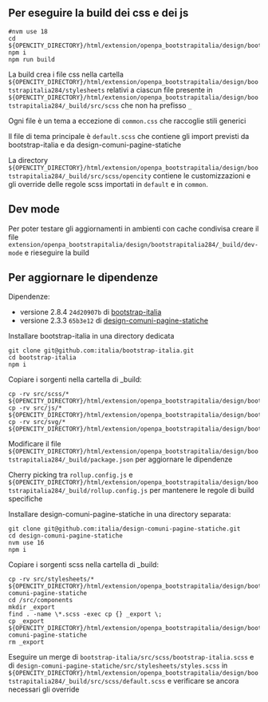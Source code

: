 ## Per eseguire la build dei css e dei js
```
#nvm use 18
cd ${OPENCITY_DIRECTORY}/html/extension/openpa_bootstrapitalia/design/bootstrapitalia284/_build/
npm i
npm run build
```

La build crea i file css nella cartella `${OPENCITY_DIRECTORY}/html/extension/openpa_bootstrapitalia/design/bootstrapitalia284/stylesheets`
relativi a ciascun file presente in  `${OPENCITY_DIRECTORY}/html/extension/openpa_bootstrapitalia/design/bootstrapitalia284/_build/src/scss` 
che non ha prefisso `_`

Ogni file è un tema a eccezione di `common.css` che raccoglie stili generici 

Il file di tema principale è `default.scss` che contiene gli import previsti da bootstrap-italia e da design-comuni-pagine-statiche

La directory `${OPENCITY_DIRECTORY}/html/extension/openpa_bootstrapitalia/design/bootstrapitalia284/_build/src/scss/opencity` 
contiene le customizzazioni e gli override delle regole scss importati in `default` e in `common`.

## Dev mode
Per poter testare gli aggiornamenti in ambienti con cache condivisa creare il file `extension/openpa_bootstrapitalia/design/bootstrapitalia284/_build/dev-mode` e rieseguire la build 

## Per aggiornare le dipendenze

Dipendenze:
- versione 2.8.4 `24d20907b` di [bootstrap-italia](https://github.com/italia/bootstrap-italia.git)
- versione 2.3.3 `65b3e12` di [design-comuni-pagine-statiche](https://github.com/italia/design-comuni-pagine-statiche.git)

Installare bootstrap-italia in una directory dedicata
```
git clone git@github.com:italia/bootstrap-italia.git
cd bootstrap-italia
npm i
```

Copiare i sorgenti nella cartella di _build:
```
cp -rv src/scss/* ${OPENCITY_DIRECTORY}/html/extension/openpa_bootstrapitalia/design/bootstrapitalia284/_build/src/scss
cp -rv src/js/* ${OPENCITY_DIRECTORY}/html/extension/openpa_bootstrapitalia/design/bootstrapitalia284/_build/src/js
cp -rv src/svg/* ${OPENCITY_DIRECTORY}/html/extension/openpa_bootstrapitalia/design/bootstrapitalia284/_build/src/svg
```

Modificare il file `${OPENCITY_DIRECTORY}/html/extension/openpa_bootstrapitalia/design/bootstrapitalia284/_build/package.json` 
per aggiornare le dipendenze

Cherry picking tra `rollup.config.js` e `${OPENCITY_DIRECTORY}/html/extension/openpa_bootstrapitalia/design/bootstrapitalia284/_build/rollup.config.js`
per mantenere le regole di build specifiche

Installare design-comuni-pagine-statiche in una directory separata:
```
git clone git@github.com:italia/design-comuni-pagine-statiche.git
cd design-comuni-pagine-statiche
nvm use 16
npm i
```

Copiare i sorgenti scss nella cartella di _build:
```
cp -rv src/stylesheets/* ${OPENCITY_DIRECTORY}/html/extension/openpa_bootstrapitalia/design/bootstrapitalia284/_build/design-comuni-pagine-statiche
cd /src/components
mkdir _export
find . -name \*.scss -exec cp {} _export \;
cp _export ${OPENCITY_DIRECTORY}/html/extension/openpa_bootstrapitalia/design/bootstrapitalia284/_build/design-comuni-pagine-statiche
rm _export
```

Eseguire un merge di  `bootstrap-italia/src/scss/bootstrap-italia.scss` e di  `design-comuni-pagine-statiche/src/stylesheets/styles.scss` 
in `${OPENCITY_DIRECTORY}/html/extension/openpa_bootstrapitalia/design/bootstrapitalia284/_build/src/scss/default.scss` 
e verificare se ancora necessari gli override 